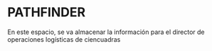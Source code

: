 # PATHFINDER
En este espacio, se va almacenar la información para el director de operaciones logísticas de ciencuadras
